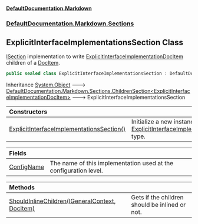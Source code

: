 #### [DefaultDocumentation\.Markdown](../../../../index.md 'index')
### [DefaultDocumentation\.Markdown\.Sections](../../../../index.md#DefaultDocumentation.Markdown.Sections 'DefaultDocumentation\.Markdown\.Sections')

## ExplicitInterfaceImplementationsSection Class

[ISection](https://github.com/Doraku/DefaultDocumentation/blob/master/documentation/api/DefaultDocumentation/Api/ISection/index.md 'DefaultDocumentation\.Api\.ISection') implementation to write [ExplicitInterfaceImplementationDocItem](https://github.com/Doraku/DefaultDocumentation/blob/master/documentation/api/DefaultDocumentation/Models/Members/ExplicitInterfaceImplementationDocItem/index.md 'DefaultDocumentation\.Models\.Members\.ExplicitInterfaceImplementationDocItem') children of a [DocItem](https://github.com/Doraku/DefaultDocumentation/blob/master/documentation/api/DefaultDocumentation/Models/DocItem/index.md 'DefaultDocumentation\.Models\.DocItem')\.

```csharp
public sealed class ExplicitInterfaceImplementationsSection : DefaultDocumentation.Markdown.Sections.ChildrenSection<DefaultDocumentation.Models.Members.ExplicitInterfaceImplementationDocItem>
```

Inheritance [System\.Object](https://docs.microsoft.com/en-us/dotnet/api/System.Object 'System\.Object') &#129106; [DefaultDocumentation\.Markdown\.Sections\.ChildrenSection&lt;](../ChildrenSection_T_/index.md 'DefaultDocumentation\.Markdown\.Sections\.ChildrenSection\<T\>')[ExplicitInterfaceImplementationDocItem](https://github.com/Doraku/DefaultDocumentation/blob/master/documentation/api/DefaultDocumentation/Models/Members/ExplicitInterfaceImplementationDocItem/index.md 'DefaultDocumentation\.Models\.Members\.ExplicitInterfaceImplementationDocItem')[&gt;](../ChildrenSection_T_/index.md 'DefaultDocumentation\.Markdown\.Sections\.ChildrenSection\<T\>') &#129106; ExplicitInterfaceImplementationsSection

| Constructors | |
| :--- | :--- |
| [ExplicitInterfaceImplementationsSection\(\)](ExplicitInterfaceImplementationsSection().md 'DefaultDocumentation\.Markdown\.Sections\.ExplicitInterfaceImplementationsSection\.ExplicitInterfaceImplementationsSection\(\)') | Initialize a new instance of the [ExplicitInterfaceImplementationsSection](DefaultDocumentation/Markdown/Sections/ExplicitInterfaceImplementationsSection/index.md 'DefaultDocumentation\.Markdown\.Sections\.ExplicitInterfaceImplementationsSection') type\. |

| Fields | |
| :--- | :--- |
| [ConfigName](ConfigName.md 'DefaultDocumentation\.Markdown\.Sections\.ExplicitInterfaceImplementationsSection\.ConfigName') | The name of this implementation used at the configuration level\. |

| Methods | |
| :--- | :--- |
| [ShouldInlineChildren\(IGeneralContext, DocItem\)](ShouldInlineChildren(IGeneralContext,DocItem).md 'DefaultDocumentation\.Markdown\.Sections\.ExplicitInterfaceImplementationsSection\.ShouldInlineChildren\(DefaultDocumentation\.IGeneralContext, DefaultDocumentation\.Models\.DocItem\)') | Gets if the children should be inlined or not\. |
